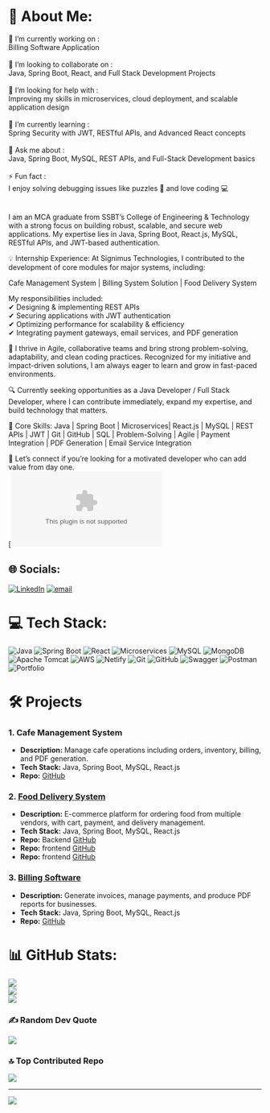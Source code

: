 # 💫 About Me:
🔭 I’m currently working on :<br>Billing Software Application <br><br>👯 I’m looking to collaborate on :<br>Java, Spring Boot, React, and Full Stack Development Projects<br><br>🤝 I’m looking for help with :<br>Improving my skills in microservices, cloud deployment, and scalable application design<br><br>🌱 I’m currently learning :<br>Spring Security with JWT, RESTful APIs, and Advanced React concepts<br><br>💬 Ask me about :<br>Java, Spring Boot, MySQL, REST APIs, and Full-Stack Development basics<br><br>⚡ Fun fact :<br>I enjoy solving debugging issues like puzzles 🧩 and love coding 💻<br><br>     
I am an MCA graduate from SSBT’s College of Engineering & Technology with a strong focus on building robust, scalable, and secure web applications. My expertise lies in Java, Spring Boot, React.js, MySQL, RESTful APIs, and JWT-based authentication.

💡 Internship Experience:
At Signimus Technologies, I contributed to the development of core modules for major systems, including:

Cafe Management System | Billing System Solution | Food Delivery System

My responsibilities included:<br>
✔ Designing & implementing REST APIs <br>
✔ Securing applications with JWT authentication <br>
✔ Optimizing performance for scalability & efficiency <br>
✔ Integrating payment gateways, email services, and PDF generation <br>

🌱 I thrive in Agile, collaborative teams and bring strong problem-solving, adaptability, and clean coding practices. Recognized for my initiative and impact-driven solutions, I am always eager to learn and grow in fast-paced environments.

🔍 Currently seeking opportunities as a Java Developer / Full Stack Developer, where I can contribute immediately, expand my expertise, and build technology that matters.

💼 Core Skills:
Java | Spring Boot | Microservices| React.js | MySQL | REST APIs | JWT | Git | GitHub | SQL | Problem-Solving | Agile | Payment Integration | PDF Generation | Email Service Integration

📩 Let’s connect if you’re looking for a motivated developer who can add value from day one.<br>
[![email](mailto:kpardeshi433@gmail.com) 



## 🌐 Socials:
[![LinkedIn](https://img.shields.io/badge/LinkedIn-%230077B5.svg?logo=linkedin&logoColor=white)](https://linkedin.com/in/https://www.linkedin.com/in/kunal-pardeshi-ba3627250/) 
[![email](https://img.shields.io/badge/Email-D14836?logo=gmail&logoColor=white)](mailto:kpardeshi433@gmail.com) 

# 💻 Tech Stack:
![Java](https://img.shields.io/badge/java-%23ED8B00.svg?style=for-the-badge&logo=openjdk&logoColor=white) 
![Spring Boot](https://img.shields.io/badge/springboot-%236DB33F.svg?style=for-the-badge&logo=springboot&logoColor=white) 
![React](https://img.shields.io/badge/react-%2320232a.svg?style=for-the-badge&logo=react&logoColor=%2361DAFB) 
![Microservices](https://img.shields.io/badge/Microservices-%23007396.svg?style=for-the-badge&logoColor=white) 
![MySQL](https://img.shields.io/badge/mysql-4479A1.svg?style=for-the-badge&logo=mysql&logoColor=white) 
![MongoDB](https://img.shields.io/badge/MongoDB-%234ea94b.svg?style=for-the-badge&logo=mongodb&logoColor=white) 
![Apache Tomcat](https://img.shields.io/badge/apache%20tomcat-%23F8DC75.svg?style=for-the-badge&logo=apache-tomcat&logoColor=black) 
![AWS](https://img.shields.io/badge/AWS-%23FF9900.svg?style=for-the-badge&logo=amazon-aws&logoColor=white) 
![Netlify](https://img.shields.io/badge/netlify-%23000000.svg?style=for-the-badge&logo=netlify&logoColor=#00C7B7) 
![Git](https://img.shields.io/badge/git-%23F05033.svg?style=for-the-badge&logo=git&logoColor=white) 
![GitHub](https://img.shields.io/badge/github-%23121011.svg?style=for-the-badge&logo=github&logoColor=white) 
![Swagger](https://img.shields.io/badge/-Swagger-%23Clojure?style=for-the-badge&logo=swagger&logoColor=white) 
![Postman](https://img.shields.io/badge/Postman-FF6C37?style=for-the-badge&logo=postman&logoColor=white) 
![Portfolio](https://img.shields.io/badge/Portfolio-%23000000.svg?style=for-the-badge&logo=firefox&logoColor=#FF7139)
# 🛠️ Projects

### 1. Cafe Management System
- **Description:** Manage cafe operations including orders, inventory, billing, and PDF generation.
- **Tech Stack:** Java, Spring Boot, MySQL, React.js
- **Repo:** [GitHub](https://github.com/kunall002/CafeManagementSystem)


### 2. [Food Delivery System](https://foodclient-netlify.netlify.app/)
- **Description:** E-commerce platform for ordering food from multiple vendors, with cart, payment, and delivery management.
- **Tech Stack:** Java, Spring Boot, MySQL, React.js
- **Repo:** Backend [GitHub](https://github.com/kunall002/foodrestapi)
- **Repo:** frontend [GitHub](https://github.com/kunall002/foodAdmin-netlify)
- **Repo:** frontend [GitHub](https://github.com/kunall002/foodclient-netlify)


### 3. [Billing Software](https://github.com/kunall002/billing-software)
- **Description:** Generate invoices, manage payments, and produce PDF reports for businesses.
- **Tech Stack:** Java, Spring Boot, MySQL, React.js
- **Repo:** [GitHub](https://github.com/kunall002/Billing-Software-System)



# 📊 GitHub Stats:
![](https://github-readme-stats.vercel.app/api?username=kunall002&theme=github_dark&hide_border=false&include_all_commits=true&count_private=true)<br/>
![](https://nirzak-streak-stats.vercel.app/?user=kunall002&theme=github_dark&hide_border=false)<br/>
![](https://github-readme-stats.vercel.app/api/top-langs/?username=kunall002&theme=github_dark&hide_border=false&include_all_commits=true&count_private=true&layout=compact)

### ✍️ Random Dev Quote
![](https://quotes-github-readme.vercel.app/api?type=horizontal&theme=radical)

### 🔝 Top Contributed Repo
![](https://github-contributor-stats.vercel.app/api?username=kunall002&limit=5&theme=vue-dark&combine_all_yearly_contributions=true)

---
[![](https://visitcount.itsvg.in/api?id=kunall002&icon=2&color=12)](https://visitcount.itsvg.in)

<!-- Proudly created with GPRM ( https://gprm.itsvg.in ) -->
